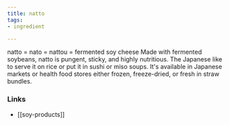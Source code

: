 ```yaml
---
title: natto
tags:
- ingredient

---
```

natto = nato = nattou = fermented soy cheese Made with fermented soybeans, natto is pungent, sticky, and highly nutritious. The Japanese like to serve it on rice or put it in sushi or miso soups. It's available in Japanese markets or health food stores either frozen, freeze-dried, or fresh in straw bundles.

### Links

* [[soy-products]]
